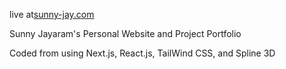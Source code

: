 live at[sunny-jay.com](Sunny-jay.com)

Sunny Jayaram's Personal Website and Project Portfolio

Coded from using Next.js, React.js, TailWind CSS, and Spline 3D

